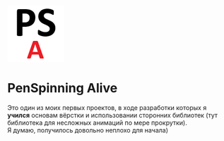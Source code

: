 ![The Pen Spinning Alive logo. Just three big letters, A is a little larger and has a red color](./favicon.ico)
# PenSpinning Alive
Это один из моих первых проектов, в ходе разработки которых я **учился** основам вёрстки и использовании сторонних библиотек (тут библиотека для несложных анимаций по мере прокрутки). <br/>
Я думаю, получилось довольно неплохо для начала)
